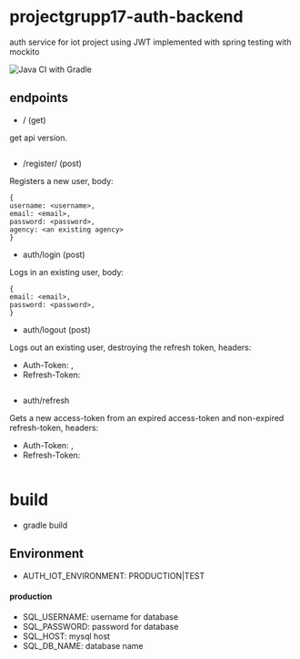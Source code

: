# projectgrupp17-auth-backend
auth service for iot project using JWT
implemented with spring testing with mockito

![Java CI with Gradle](https://github.com/krummelur/projectgrupp17-auth-backend/workflows/Java%20CI%20with%20Gradle/badge.svg?branch=master)


## endpoints

* / (get) 

get api version.

```
```

* /register/    (post)

Registers a new user, body:

```
{
username: <username>,
email: <email>,
password: <password>,
agency: <an existing agency>
}
```

* auth/login (post)

Logs in an existing user, body:

```
{
email: <email>,
password: <password>,
}
```

* auth/logout (post)

Logs out an existing user, destroying the refresh token, headers:

* Auth-Token: <JWT-access-token>,
* Refresh-Token: <refresh-token-id>

```
```
* auth/refresh

Gets a new access-token from an expired access-token and non-expired refresh-token, headers:

* Auth-Token: <JWT-access-token>,
* Refresh-Token: <refresh-token-id>

```
```
# build
* gradle build

## Environment
* AUTH_IOT_ENVIRONMENT: PRODUCTION|TEST 
#### production
* SQL_USERNAME: username for database
* SQL_PASSWORD: password for database
* SQL_HOST: mysql host
* SQL_DB_NAME: database name
